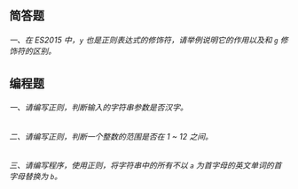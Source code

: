 ## 简答题

###### 一、在 ES2015 中，`y` 也是正则表达式的修饰符，请举例说明它的作用以及和 `g` 修饰符的区别。


## 编程题

###### 一、请编写正则，判断输入的字符串参数是否汉字。

###### 二、请编写正则，判断一个整数的范围是否在 1 ~ 12 之间。

###### 三、请编写程序，使用正则，将字符串中的所有不以 `a` 为首字母的英文单词的首字母替换为 `b`。